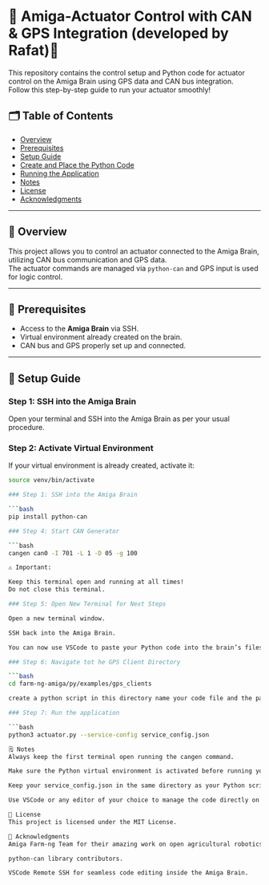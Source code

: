 # 🧠 Amiga-Actuator Control with CAN & GPS Integration (developed by Rafat)🚜

This repository contains the control setup and Python code for actuator control on the Amiga Brain using GPS data and CAN bus integration.  
Follow this step-by-step guide to run your actuator smoothly!

## 🗂️ Table of Contents

- [Overview](#overview)
- [Prerequisites](#prerequisites)
- [Setup Guide](#setup-guide)
- [Create and Place the Python Code](#create-and-place-the-python-code)
- [Running the Application](#running-the-application)
- [Notes](#notes)
- [License](#license)
- [Acknowledgments](#acknowledgments)

---

## 🌟 Overview

This project allows you to control an actuator connected to the Amiga Brain, utilizing CAN bus communication and GPS data.  
The actuator commands are managed via `python-can` and GPS input is used for logic control.

---

## 🔧 Prerequisites

- Access to the **Amiga Brain** via SSH.
- Virtual environment already created on the brain.
- CAN bus and GPS properly set up and connected.

---

## 🚀 Setup Guide

### Step 1: SSH into the Amiga Brain

Open your terminal and SSH into the Amiga Brain as per your usual procedure.

### Step 2: Activate Virtual Environment

If your virtual environment is already created, activate it:

```bash
source venv/bin/activate

### Step 1: SSH into the Amiga Brain

```bash
pip install python-can

### Step 4: Start CAN Generator

```bash
cangen can0 -I 701 -L 1 -D 05 -g 100

⚠️ Important:

Keep this terminal open and running at all times!
Do not close this terminal.

### Step 5: Open New Terminal for Next Steps

Open a new terminal window.

SSH back into the Amiga Brain.

You can now use VSCode to paste your Python code into the brain’s filesystem.

### Step 6: Navigate tot he GPS Client Directory

```bash
cd farm-ng-amiga/py/examples/gps_clients

create a python script in this directory name your code file and the paste the code from actuator.py that is in the repo

### Step 7: Run the application

```bash
python3 actuator.py --service-config service_config.json

🗒️ Notes
Always keep the first terminal open running the cangen command.

Make sure the Python virtual environment is activated before running your script.

Keep your service_config.json in the same directory as your Python script.

Use VSCode or any editor of your choice to manage the code directly on the brain.

📜 License
This project is licensed under the MIT License.

🙌 Acknowledgments
Amiga Farm-ng Team for their amazing work on open agricultural robotics.

python-can library contributors.

VSCode Remote SSH for seamless code editing inside the Amiga Brain.
